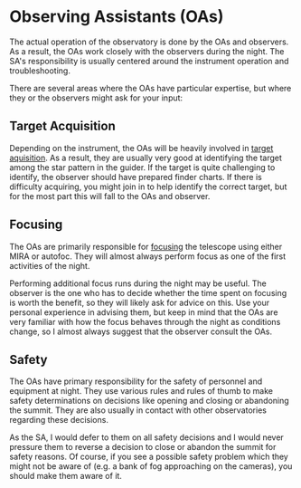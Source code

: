 # Observing Assistants (OAs)

The actual operation of the observatory is done by the OAs and observers.  As a result, the OAs work closely with the observers during the night.  The SA's responsibility is usually centered around the instrument operation and troubleshooting.

There are several areas where the OAs have particular expertise, but where they or the observers might ask for your input:

## Target Acquisition

Depending on the instrument, the OAs will be heavily involved in [target aquisition](../target_acquisition).  As a result, they are usually very good at identifying the target among the star pattern in the guider.  If the target is quite challenging to identify, the observer should have prepared finder charts.  If there is difficulty acquiring, you might join in to help identify the correct target, but for the most part this will fall to the OAs and observer.

## Focusing

The OAs are primarily responsible for [focusing](../focus) the telescope using either MIRA or autofoc.  They will almost always perform focus as one of the first activities of the night.  

Performing additional focus runs during the night may be useful.  The observer is the one who has to decide whether the time spent on focusing is worth the benefit, so they will likely ask for advice on this.  Use your personal experience in advising them, but keep in mind that the OAs are very familiar with how the focus behaves through the night as conditions change, so I almost always suggest that the observer consult the OAs.

## Safety

The OAs have primary responsibility for the safety of personnel and equipment at night.  They use various rules and rules of thumb to make safety determinations on decisions like opening and closing or abandoning the summit.  They are also usually in contact with other observatories regarding these decisions.

As the SA, I would defer to them on all safety decisions and I would never pressure them to reverse a decision to close or abandon the summit for safety reasons.  Of course, if you see a possible safety problem which they might not be aware of (e.g. a bank of fog approaching on the cameras), you should make them aware of it.

